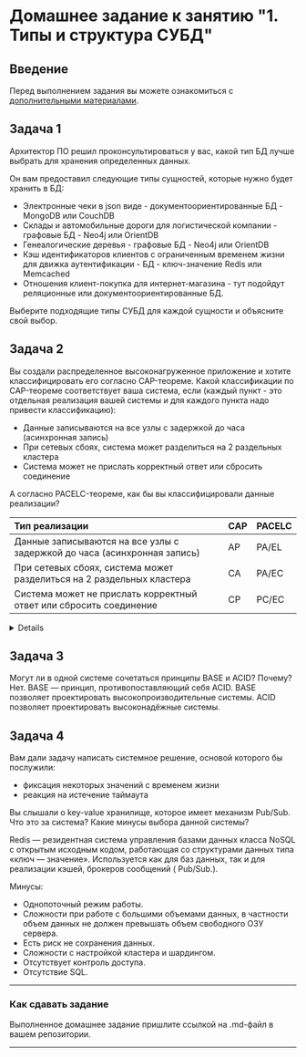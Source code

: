 # Домашнее задание к занятию "1. Типы и структура СУБД"

## Введение

Перед выполнением задания вы можете ознакомиться с 
[дополнительными материалами](https://github.com/netology-code/virt-homeworks/tree/virt-11/additional).

## Задача 1

Архитектор ПО решил проконсультироваться у вас, какой тип БД 
лучше выбрать для хранения определенных данных.

Он вам предоставил следующие типы сущностей, которые нужно будет хранить в БД:

- Электронные чеки в json виде - документоориентированные БД - MongoDB или CouchDB
- Склады и автомобильные дороги для логистической компании - графовые БД - Neo4j или OrientDB
- Генеалогические деревья - графовые БД - Neo4j или OrientDB
- Кэш идентификаторов клиентов с ограниченным временем жизни для движка аутентификации - БД - ключ-значение Redis или Memcached
- Отношения клиент-покупка для интернет-магазина - тут подойдут реляционные или документоориентированные БД.

Выберите подходящие типы СУБД для каждой сущности и объясните свой выбор.


## Задача 2

Вы создали распределенное высоконагруженное приложение и хотите классифицировать его согласно 
CAP-теореме. Какой классификации по CAP-теореме соответствует ваша система, если 
(каждый пункт - это отдельная реализация вашей системы и для каждого пункта надо привести классификацию):

- Данные записываются на все узлы с задержкой до часа (асинхронная запись)
- При сетевых сбоях, система может разделиться на 2 раздельных кластера
- Система может не прислать корректный ответ или сбросить соединение

А согласно PACELC-теореме, как бы вы классифицировали данные реализации?

| Тип реализации                                                            | CAP | PACELC |
|:--------------------------------------------------------------------------|-----|--------|
| Данные записываются на все узлы с задержкой до часа (асинхронная запись)  | AP  | PA/EL  |
| При сетевых сбоях, система может разделиться на 2 раздельных кластера     | CA  | PA/EC  |
| Система может не прислать корректный ответ или сбросить соединение        | CP  | PC/EC  |     

<details>

Добрый день!

Я бы расположил состояния таким образом:
AP - т.к. мы получаем данные и единственная проблема - это задержка.
(Return the most recent version of the data you have, which could be stale)

CA - если у нас произошёл развал на кластеры, то это точно не P.
Такая ситуация получается, когда данные во всех узлах кластера согласованы и доступны, но не устойчивы к разделению. Это означает, что реплики одной и той же информации, распределенные по разным серверам друг другу, не противоречат друг другу и любой запрос к распределённой системе завершается корректным откликом.
К сожалению, могу согласиться, что конкретно в этом пункте могут быть разночтения. Например, вполне возможно, что CAP-теорема тут может быть вообще "не применима". Напомню, что в ней говорится лишь о максимально возможном количестве состояний (два из трёх), но это не отрицает отсутствия двух или всех трёх свойств.

CP - есть проблемы с ответом, либо возникают ошибки
(Wait for a response from the partitioned node which could result in a timeout error)
https://robertgreiner.com/cap-theorem-revisited/
https://habr.com/ru/company/timeweb/blog/701492/
</details>

## Задача 3

Могут ли в одной системе сочетаться принципы BASE и ACID? Почему?
Нет. 
BASE — принцип, противопоставляющий себя ACID.
BASE позволяет проектировать высокопроизводительные системы.
ACID позволяет проектировать высоконадёжные системы.

## Задача 4

Вам дали задачу написать системное решение, основой которого бы послужили:

- фиксация некоторых значений с временем жизни
- реакция на истечение таймаута

Вы слышали о key-value хранилище, которое имеет механизм Pub/Sub. 
Что это за система? Какие минусы выбора данной системы?


Redis  — резидентная система управления базами данных класса NoSQL с открытым исходным кодом,
работающая со структурами данных типа «ключ — значение».
Используется как для баз данных, так и для реализации кэшей, брокеров сообщений ( Pub/Sub.).

Минусы:

- Однопоточный режим работы.
- Сложности при работе с большими объемами данных, в частности объем данных не должен превышать объем свободного ОЗУ сервера.
- Есть риск не сохранения данных.
- Сложности с настройкой кластера и шардингом.
- Отсутствует контроль доступа.
- Отсутствие SQL.

---

### Как cдавать задание

Выполненное домашнее задание пришлите ссылкой на .md-файл в вашем репозитории.

---

